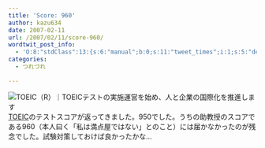 ```yaml
---
title: 'Score: 960'
author: kazu634
date: 2007-02-11
url: /2007/02/11/score-960/
wordtwit_post_info:
  - 'O:8:"stdClass":13:{s:6:"manual";b:0;s:11:"tweet_times";i:1;s:5:"delay";i:0;s:7:"enabled";i:1;s:10:"separation";s:2:"60";s:7:"version";s:3:"3.7";s:14:"tweet_template";b:0;s:6:"status";i:2;s:6:"result";a:0:{}s:13:"tweet_counter";i:2;s:13:"tweet_log_ids";a:1:{i:0;i:2785;}s:9:"hash_tags";a:0:{}s:8:"accounts";a:1:{i:0;s:7:"kazu634";}}'
categories:
  - つれづれ

---
```

<div class="section">
<p>
<a href="http://www.toeic.or.jp/" onclick="__gaTracker('send', 'event', 'outbound-article', 'http://www.toeic.or.jp/', '');" target="_blank"><img align="left" alt="TOEIC（R）｜TOEICテストの実施運営を始め、人と企業の国際化を推進します" src="http://img.simpleapi.net/small/http://www.toeic.or.jp/" border="0" /></a>
</p>
  
<p>
    　<a href="http://www.toeic.or.jp/" onclick="__gaTracker('send', 'event', 'outbound-article', 'http://www.toeic.or.jp/', 'TOEIC');" target="_blank">TOEIC</a>のテストスコアが返ってきました。950でした。うちの助教授のスコアである960（本人曰く「私は満点屋ではない」とのこと）には届かなかったのが残念でした。試験対策しておけば良かったかな…
</p>
</div>